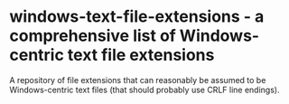# windows-text-file-extensions - a comprehensive list of Windows-centric text file extensions

A repository of file extensions that can reasonably be assumed to be Windows-centric text files (that should probably use CRLF line endings).
